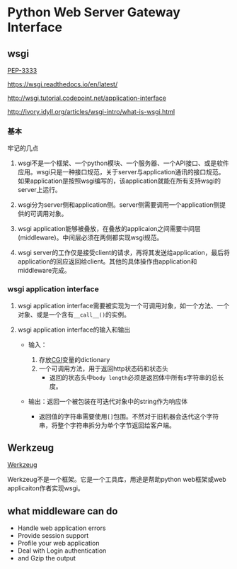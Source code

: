 # Python Web Server Gateway Interface

## wsgi

[PEP-3333](https://www.python.org/dev/peps/pep-3333/)

https://wsgi.readthedocs.io/en/latest/

http://wsgi.tutorial.codepoint.net/application-interface

http://ivory.idyll.org/articles/wsgi-intro/what-is-wsgi.html

### 基本

牢记的几点

1. wsgi不是一个框架、一个python模块、一个服务器、一个API接口、或是软件应用。wsgi只是一种接口规范，关于server与application通讯的接口规范。如果application是按照wsgi编写的，该application就能在所有支持wsgi的server上运行。

2. wsgi分为server侧和application侧。server侧需要调用一个application侧提供的可调用对象。

3. wsgi application能够被叠放，在叠放的applicaion之间需要中间层(middleware)。中间层必须在两侧都实现wsgi规范。

4. wsgi server的工作仅是接受client的请求，再将其发送给application，最后将application的回应返回给client。其他的具体操作由application和middleware完成。

### wsgi application interface

1. wsgi application interface需要被实现为一个可调用对象，如一个方法、一个对象、或是一个含有`__call__()`的实例。

2. wsgi application interface的输入和输出
    - 输入：
        1. 存放[CGI](https://zh.wikipedia.org/wiki/%E9%80%9A%E7%94%A8%E7%BD%91%E5%85%B3%E6%8E%A5%E5%8F%A3)变量的dictionary
        2. 一个可调用方法，用于返回http状态码和状态头
            - 返回的状态头中`body length`必须是返回体中所有s字符串的总长度。

    - 输出：返回一个被包装在可迭代对象中的string作为响应体
        - 返回值的字符串需要使用`[]`包围。不然对于旧机器会迭代这个字符串，将整个字符串拆分为单个字节返回给客户端。

## Werkzeug

[Werkzeug](https://werkzeug.palletsprojects.com/en/1.0.x/)

Werkzeug不是一个框架。它是一个工具库，用途是帮助python web框架或web applicaiton作者实现wsgi。


## what middleware can do

- Handle web application errors
- Provide session support
- Profile your web application
- Deal with Login authentication
- and Gzip the output
